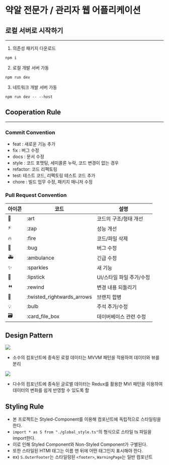 # 약알 전문가 / 관리자 웹 어플리케이션

## 로컬 서버로 시작하기

---

1. 의존성 패키지 다운로드

```shell
npm i
```

2. 로컬 개발 서버 가동

```shell
npm run dev
```

3. 네트워크 개발 서버 가동

```shell
npm run dev -- --host
```

## Cooperation Rule

---

### Commit Convention

- feat : 새로운 기능 추가
- fix : 버그 수정
- docs : 문서 수정
- style : 코드 포맷팅, 세미콜론 누락, 코드 변경이 없는 경우
- refactor: 코드 리펙토링
- test: 테스트 코드, 리펙토링 테스트 코드 추가
- chore : 빌드 업무 수정, 패키지 매니저 수정

### Pull Request Convention

| 아이콘 | 코드                         | 설명              |
|-----|----------------------------|-----------------|
| 🎨  | :art                       | 코드의 구조/형태 개선    |
| ⚡️  | :zap                       | 성능 개선           |
| 🔥  | :fire                      | 코드/파일 삭제        |
| 🐛  | :bug                       | 버그 수정           |
| 🚑  | :ambulance                 | 긴급 수정           |
| ✨   | :sparkles                  | 새 기능            |
| 💄  | :lipstick                  | UI/스타일 파일 추가/수정 |
| ⏪   | :rewind                    | 변경 내용 되돌리기      |
| 🔀  | :twisted_rightwards_arrows | 브랜치 합병          |
| 💡  | :bulb                      | 주석 추가/수정        |
| 🗃  | :card_file_box             | 데이버베이스 관련 수정    |

## Design Pattern

![](https://img1.daumcdn.net/thumb/R1280x0/?scode=mtistory2&fname=https%3A%2F%2Fblog.kakaocdn.net%2Fdn%2FI0Ia7%2FbtrEaN93m03%2FQvgBPWN6BlfR7dcRQ9g2a0%2Fimg.jpg)

* 소수의 컴포넌트에 종속된 로컬 데이터는 MVVM 패턴을 적용하여 데이터와 뷰를 분리

![](https://t1.daumcdn.net/thumb/R720x0/?fname=http://t1.daumcdn.net/brunch/service/user/1OLd/image/JHTtx7AD-xlDJHdutxQBnUdnXQo.png)

* 다수의 컴포넌트에 종속된 글로벌 데이터는 Redux를 활용한 MVI 패턴을 이용하여 데이터의 변화를 쉽게 반영할 수 있도록 함

## Styling Rule

* 본 프로젝트는 Styled-Component를 이용해 컴포넌트에 독립적으로 스타일링을 한다.
* `import * as S from "./global_style.ts"`의 형식으로 스타일 ts 파일을 import한다.
* 이로 인해 Styled Component와 Non-Styled Component가 구별된다.
* 또한 스타일된 HTMl 태그는 이름 맨 뒤에 어떤 태그인지 표시해야 한다.
* ex) `S.OuterFooter`는 스타일링된 `<footer>`, `WarningPage`는 일반 컴포넌트